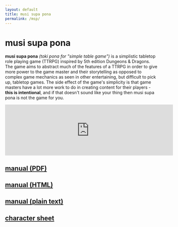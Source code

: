 ```yaml
---
layout: default
title: musi supa pona
permalink: /msp/
---
```


# musi supa pona

**musi supa pona** *(toki pona for "simple table game")* is a simplistic tabletop role playing game
(TTRPG) inspired by 5th edition Dungeons & Dragons. The game aims to abstract much of the
features of a TTRPG in order to give more power to the game master and their storytelling as opposed
to complex game mechanics as seen in other entertaining, but difficult to pick up, tabletop games. The
side effect of the game's simplicity is that game masters have a lot more work to do in creating content
for their players - **this is intentional**, and if that doesn't sound like your thing then musi supa pona
is not the game for you.

<iframe src="https://itch.io/embed/2201114?bg_color=000000&amp;fg_color=00ff00&amp;link_color=00ff00&amp;border_color=333333" width="552" height="167" frameborder="0"><a href="https://craftvoltage.itch.io/msp">musi supa pona by CraftVoltage</a></iframe>

## [manual (PDF)](/assets/MSP%20Manual%20v1.1.0.pdf)
## [manual (HTML)](/msp/manual/)
## [manual (plain text)](/assets/MSP%20Manual%20v1.1.0.txt)
## [character sheet](/assets/Sheet.pdf)